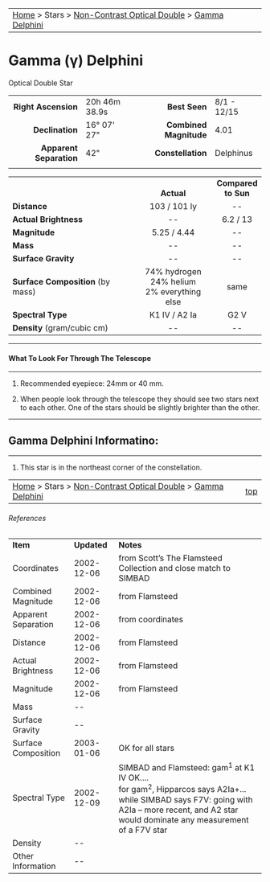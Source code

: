 <script src="/js/whatsup.js"></script>
<script type="text/javascript">
	var objectName ="Gamma Delphini"
	var objectDesc ="Optical Double Star"
	var objectImage=""
</script>

|    |    |
|:---|---:|
|[Home](/notes/#object-notes) > Stars > [Non-Contrast Optical Double](../!non-contrast-optical-double-star-info) > [Gamma Delphini](../gamma-delphini)|  <div id=whatsup></div> |

# Gamma (&gamma;) Delphini
Optical Double Star

|   |   |   |   |
|--:|:--|--:|:--|
|**Right Ascension**|20h 46m 38.9s|**Best Seen**| 8/1 - 12/15 |
|**Declination**|16&deg; 07' 27"|**Combined Magnitude**| 4.01 |
|**Apparent Separation** | 42" |**Constellation**| Delphinus |
|   |   |   |   |

|   |   |   |
|---|:---:|:---:|
|   | <br/>**Actual**| **Compared<br/>to Sun** |
|**Distance** | 103 / 101 ly | -- |
|**Actual Brightness** | -- | 6.2 / 13 |
|**Magnitude** | 5.25 / 4.44 | -- |
|**Mass**	             | -- | -- |
|**Surface Gravity**	 | -- | -- |
|**Surface Composition** (by mass) |74% hydrogen<br/>24% helium<br/>2% everything else| same |
|**Spectral Type**       | K1 IV / A2 Ia | G2 V | 
|**Density** (gram/cubic cm) | -- | -- | 

---
#### What To Look For Through The Telescope
---

1.  Recommended eyepiece: 24mm or 40 mm.

1.  When people look through the telescope they should see two stars next to each other.  One of the stars should be slightly brighter than the other.

---
## Gamma Delphini Informatino:
---

1.  This star is in the northeast corner of the constellation.


|    |    |
|:---|---:|
|[Home](/notes/#object-notes) > Stars > [Non-Contrast Optical Double](../!non-contrast-optical-double-star-info) > [Gamma Delphini](../gamma-delphini)| [top](#gamma-delphini)|

###### References

|   |   |   |
|---|---|---|
|**Item**|**Updated**|**Notes**| 
|Coordinates|2002-12-06|from Scott’s The Flamsteed Collection and close match to SIMBAD|
|Combined Magnitude|2002-12-06|from Flamsteed|
|Apparent Separation|2002-12-06|from coordinates|
|Distance|2002-12-06|from Flamsteed|
|Actual Brightness|2002-12-06|from Flamsteed|
|Magnitude|2002-12-06|from Flamsteed|
|Mass| -- |   |
|Surface Gravity| -- |   |
|Surface Composition|2003-01-06|OK for all stars|
|Spectral Type|2002-12-09|SIMBAD and Flamsteed: gam<sup>1</sup> at K1 IV OK....<br/>for gam<sup>2</sup>, Hipparcos says A2Ia+... while SIMBAD says F7V: going with A2Ia – more recent, and A2 star would dominate any measurement of a F7V star|
|Density| -- |   |
|Other Information| -- |   |
